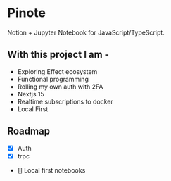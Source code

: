 # Pinote

Notion + Jupyter Notebook for JavaScript/TypeScript.

## With this project I am -

- Exploring Effect ecosystem
- Functional programming
- Rolling my own auth with 2FA
- Nextjs 15
- Realtime subscriptions to docker
- Local First

## Roadmap

- [x] Auth
- [x] trpc
- [] Local first notebooks
